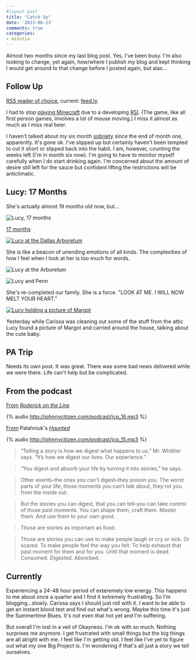 ```yaml
---
#layout post
title: "Catch Up"
date: '2013-06-23'
comments: true
categories: 
- minutia
---
```


Almost two months since my last blog post. Yes, I've been busy. I'm also looking to change, yet again, how/where I publish my blog and kept thinking I would get around to that change before I posted again, but alas...

## Follow Up

[RSS reader of choice](http://blog.danielsjourney.com/2013/03/13/the-rumors-of-google-readers-death-have-not-been-greatly-exaggerated/), current: [feed.ly](http://feedly.com).

I had to stop [playing Minecraft](http://blog.danielsjourney.com/2013/04/26/busy-busy-busy-still/) due to a developing [RSI](http://en.wikipedia.org/wiki/Repetitive_strain_injury). (The game, like all first person games, involves a lot of mouse moving.) I miss it almost as much as I miss real beer. 

I haven't talked about my six month [sobriety](http://blog.danielsjourney.com/2013/02/17/weeks-ten-and-eleven/) since the end of month one, apparently. It's gone ok. I've slipped up but certainly haven't been tempted to cut it short or slipped back into the habit. I am, however, counting the weeks left (I'm in month six now). I'm going to have to monitor myself carefully when I do start drinking again. I'm concerned about the amount of desire still left for the sauce but confident lifting the restrictions will be anticlimatic. 

## Lucy: 17 Months

She's actually almost 19 months old now, but...

![Lucy, 17 months](http://farm4.staticflickr.com/3832/8893978262_2bb2bd784c_c.jpg)

[17 months](http://carissabyers.blogspot.com/2013/05/lucy-17-months.html)

[![Lucy at the Dallas Arboretum](http://farm3.staticflickr.com/2860/8979523159_1f68c9c690_c.jpg)](http://carissabyers.blogspot.com/2013/06/arboretum-with-lucy.html)

She is like a beacon of unending emotions of all kinds. The complexities of how I feel when I look at her is too much for words.

![Lucy at the Arboretum](http://farm8.staticflickr.com/7414/8980186586_fcdbeab950_c.jpg)

![Lucy and Penn](http://farm3.staticflickr.com/2872/8893952612_dfc67c2df8_c.jpg)

She's re-completed our family. She is a force. "LOOK AT ME. I WILL NOW MELT YOUR HEART."

[![Lucy holding a picture of Margot](http://farm8.staticflickr.com/7437/9110594256_3cee643c5e_o.jpg)](http://www.flickr.com/photos/carissabyers/9110594256/)

Yesterday while Carissa was cleaning out some of the stuff from the attic Lucy found a picture of Margot and carried around the house, talking about the cute baby. 

## PA Trip

Needs its own post. It was great. There was some bad news delivered while we were there. Life can't help but be complicated.

## From the podcast

[From](http://huffduffer.com/johnnycitizen/116961) *[Roderick on the Line](http://www.merlinmann.com/roderick/ep-67-all-of-the-small-beer.html)*

{% audio http://johnnycitizen.com/podcast/jcp_16.mp3 %}

[From](http://huffduffer.com/johnnycitizen/114253) Palahniuk's *[Haunted](http://www.amazon.com/Haunted-A-Novel-Chuck-Palahniuk/dp/1400032822)*

{% audio http://johnnycitizen.com/podcast/jcp_15.mp3 %}

> “Telling a story is how we digest what happens to us,” Mr. Whittier says. “It’s how we digest our lives. Our experience.”

> “You digest and absorb your life by turning it into stories,” he says.

> Other events–the ones you can’t digest–they poison you. The worst parts of your life, those moments you can’t talk about, they rot you from the inside out.

> But the stories you can digest, that you can tell–you can take control of those past moments. You can shape them, craft them. Master them. And use them to your own good.

> Those are stories as important as food.

> Those are stories you can use to make people laugh or cry or sick. Or scared. To make people feel the way you felt. To help exhaust that past moment for them and for you. Until that moment is dead. Consumed. Digested. Absorbed.

## Currently

Experiencing a 24-48 hour period of exteremely low energy. This happens to me about once a quarter and I find it extremely frustrating. So I'm blogging...slowly. Carissa says I should just roll with it. I want to be able to get an instant blood test and find out what's wrong. Maybe this time it's just the Summertime Blues. It's not even that hot yet and I'm suffering. 

But overall I'm lost in a veil of Okayness. I'm ok with so much. Nothing surprises me anymore. I get frustrated with small things but the big things are all alright with me. I feel like I'm getting old. I feel like I've yet to figure out what my one Big Project is. I'm wondering if that's all just a story we tell ourselves.
